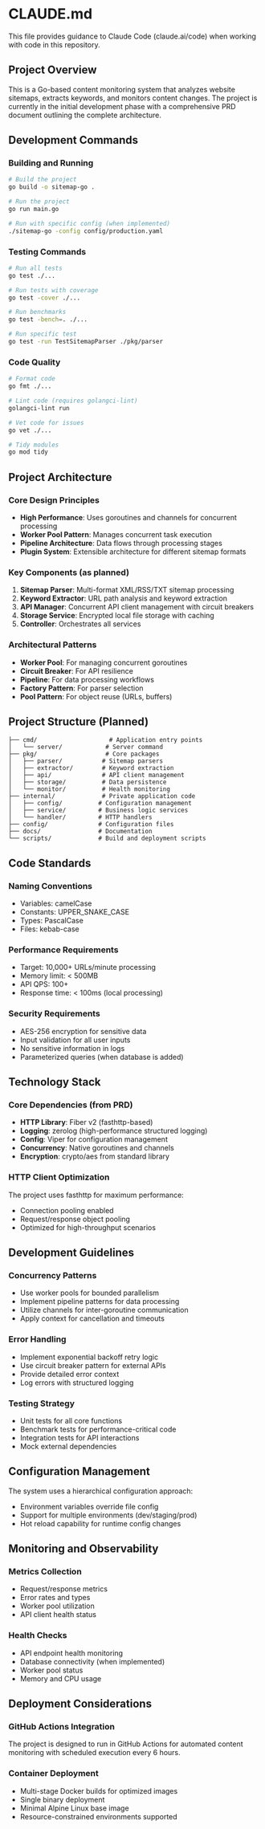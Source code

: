 # CLAUDE.md

This file provides guidance to Claude Code (claude.ai/code) when working with code in this repository.

## Project Overview

This is a Go-based content monitoring system that analyzes website sitemaps, extracts keywords, and monitors content changes. The project is currently in the initial development phase with a comprehensive PRD document outlining the complete architecture.

## Development Commands

### Building and Running
```bash
# Build the project
go build -o sitemap-go .

# Run the project
go run main.go

# Run with specific config (when implemented)
./sitemap-go -config config/production.yaml
```

### Testing Commands
```bash
# Run all tests
go test ./...

# Run tests with coverage
go test -cover ./...

# Run benchmarks
go test -bench=. ./...

# Run specific test
go test -run TestSitemapParser ./pkg/parser
```

### Code Quality
```bash
# Format code
go fmt ./...

# Lint code (requires golangci-lint)
golangci-lint run

# Vet code for issues
go vet ./...

# Tidy modules
go mod tidy
```

## Project Architecture

### Core Design Principles
- **High Performance**: Uses goroutines and channels for concurrent processing
- **Worker Pool Pattern**: Manages concurrent task execution
- **Pipeline Architecture**: Data flows through processing stages
- **Plugin System**: Extensible architecture for different sitemap formats

### Key Components (as planned)
1. **Sitemap Parser**: Multi-format XML/RSS/TXT sitemap processing
2. **Keyword Extractor**: URL path analysis and keyword extraction
3. **API Manager**: Concurrent API client management with circuit breakers
4. **Storage Service**: Encrypted local file storage with caching
5. **Controller**: Orchestrates all services

### Architectural Patterns
- **Worker Pool**: For managing concurrent goroutines
- **Circuit Breaker**: For API resilience
- **Pipeline**: For data processing workflows
- **Factory Pattern**: For parser selection
- **Pool Pattern**: For object reuse (URLs, buffers)

## Project Structure (Planned)
```
├── cmd/                    # Application entry points
│   └── server/            # Server command
├── pkg/                   # Core packages
│   ├── parser/           # Sitemap parsers
│   ├── extractor/        # Keyword extraction
│   ├── api/              # API client management  
│   ├── storage/          # Data persistence
│   └── monitor/          # Health monitoring
├── internal/             # Private application code
│   ├── config/          # Configuration management
│   ├── service/         # Business logic services
│   └── handler/         # HTTP handlers
├── config/              # Configuration files
├── docs/                # Documentation
└── scripts/             # Build and deployment scripts
```

## Code Standards

### Naming Conventions
- Variables: camelCase
- Constants: UPPER_SNAKE_CASE  
- Types: PascalCase
- Files: kebab-case

### Performance Requirements
- Target: 10,000+ URLs/minute processing
- Memory limit: < 500MB
- API QPS: 100+
- Response time: < 100ms (local processing)

### Security Requirements
- AES-256 encryption for sensitive data
- Input validation for all user inputs
- No sensitive information in logs
- Parameterized queries (when database is added)

## Technology Stack

### Core Dependencies (from PRD)
- **HTTP Library**: Fiber v2 (fasthttp-based)
- **Logging**: zerolog (high-performance structured logging)
- **Config**: Viper for configuration management
- **Concurrency**: Native goroutines and channels
- **Encryption**: crypto/aes from standard library

### HTTP Client Optimization
The project uses fasthttp for maximum performance:
- Connection pooling enabled
- Request/response object pooling
- Optimized for high-throughput scenarios

## Development Guidelines

### Concurrency Patterns
- Use worker pools for bounded parallelism
- Implement pipeline patterns for data processing
- Utilize channels for inter-goroutine communication
- Apply context for cancellation and timeouts

### Error Handling
- Implement exponential backoff retry logic
- Use circuit breaker pattern for external APIs
- Provide detailed error context
- Log errors with structured logging

### Testing Strategy
- Unit tests for all core functions
- Benchmark tests for performance-critical code
- Integration tests for API interactions
- Mock external dependencies

## Configuration Management

The system uses a hierarchical configuration approach:
- Environment variables override file config
- Support for multiple environments (dev/staging/prod)
- Hot reload capability for runtime config changes

## Monitoring and Observability

### Metrics Collection
- Request/response metrics
- Error rates and types
- Worker pool utilization
- API client health status

### Health Checks
- API endpoint health monitoring
- Database connectivity (when implemented)
- Worker pool status
- Memory and CPU usage

## Deployment Considerations

### GitHub Actions Integration
The project is designed to run in GitHub Actions for automated content monitoring with scheduled execution every 6 hours.

### Container Deployment
- Multi-stage Docker builds for optimized images
- Single binary deployment
- Minimal Alpine Linux base image
- Resource-constrained environments supported